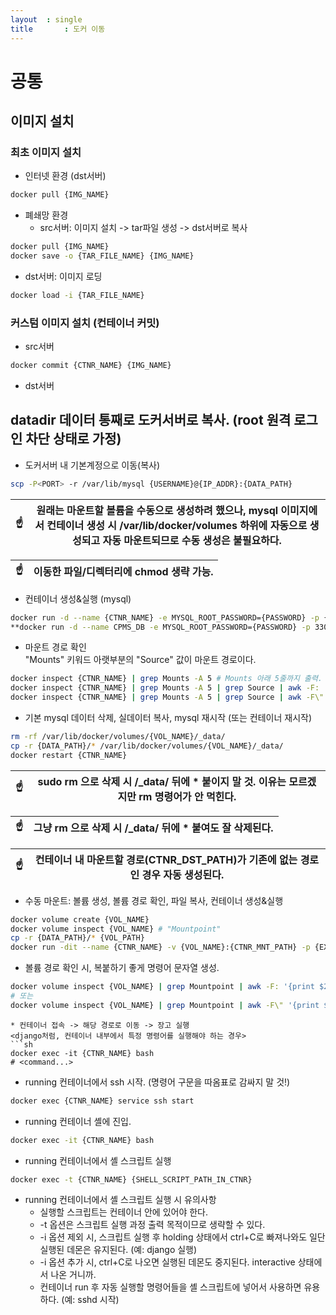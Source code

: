 ```yaml
---
layout	: single
title		: 도커 이동
---
```

# 공통
## 이미지 설치
### 최초 이미지 설치
* 인터넷 환경 (dst서버)
```sh
docker pull {IMG_NAME}
```
* 폐쇄망 환경
  + src서버: 이미지 설치 -> tar파일 생성 -> dst서버로 복사
```sh
docker pull {IMG_NAME}
docker save -o {TAR_FILE_NAME} {IMG_NAME}
```
  + dst서버: 이미지 로딩
```sh
docker load -i {TAR_FILE_NAME}
```
### 커스텀 이미지 설치 (컨테이너 커밋)
* src서버
```sh
docker commit {CTNR_NAME} {IMG_NAME}
```
* dst서버


## datadir 데이터 통째로 도커서버로 복사. (root 원격 로그인 차단 상태로 가정)
* 도커서버 내 기본계정으로 이동(복사)
```sh
scp -P<PORT> -r /var/lib/mysql {USERNAME}@{IP_ADDR}:{DATA_PATH}
```

|:point_up:| 원래는 마운트할 볼륨을 수동으로 생성하려 했으나, mysql 이미지에서 컨테이너 생성 시 /var/lib/docker/volumes 하위에 자동으로 생성되고 자동 마운트되므로 수동 생성은 불필요하다.|
|--|--|

|:point_up:| 이동한 파일/디렉터리에 chmod 생략 가능.|
|--|--|

* 컨테이너 생성&실행 (mysql)
```sh
docker run -d --name {CTNR_NAME} -e MYSQL_ROOT_PASSWORD={PASSWORD} -p {EXT_PORT}:{INT_PORT} {IMG_NAME}
**docker run -d --name CPMS_DB -e MYSQL_ROOT_PASSWORD={PASSWORD} -p 33061:3306 -p 452:22 mysql:CPMS_DB**
```
* 마운트 경로 확인   
"Mounts" 키워드 아랫부분의 "Source" 값이 마운트 경로이다.
```sh
docker inspect {CTNR_NAME} | grep Mounts -A 5 # Mounts 아래 5줄까지 출력.
docker inspect {CTNR_NAME} | grep Mounts -A 5 | grep Source | awk -F: '{print $2}' | awk -F\" '{print $2}' # 해당 볼륨의 _data 경로만 정확히 출력.
docker inspect {CTNR_NAME} | grep Mounts -A 5 | grep Source | awk -F\" '{print $4}' # 상동.
```

* 기본 mysql 데이터 삭제, 실데이터 복사, mysql 재시작 (또는 컨테이너 재시작) 
```sh
rm -rf /var/lib/docker/volumes/{VOL_NAME}/_data/
cp -r {DATA_PATH}/* /var/lib/docker/volumes/{VOL_NAME}/_data/
docker restart {CTNR_NAME}
```
|:point_up:| sudo rm 으로 삭제 시 /_data/ 뒤에 * 붙이지 말 것. 이유는 모르겠지만 rm 명령어가 안 먹힌다.|
|--|--|

|:point_up:| 그냥 rm 으로 삭제 시 /_data/ 뒤에 * 붙여도 잘 삭제된다.|
|--|--|

|:point_up:| 컨테이너 내 마운트할 경로(CTNR_DST_PATH)가 기존에 없는 경로인 경우 자동 생성된다.|
|--|--|

* 수동 마운트: 볼륨 생성, 볼륨 경로 확인, 파일 복사, 컨테이너 생성&실행
```sh
docker volume create {VOL_NAME}
docker volume inspect {VOL_NAME} # "Mountpoint"
cp -r {DATA_PATH}/* {VOL_PATH}
docker run -dit --name {CTNR_NAME} -v {VOL_NAME}:{CTNR_MNT_PATH} -p {EXT_PORT}:{INT_PORT} {IMG_NAME}
```
* 볼륨 경로 확인 시, 복붙하기 좋게 명령어 문자열 생성.
```sh
docker volume inspect {VOL_NAME} | grep Mountpoint | awk -F: '{print $2}' | awk -F\" '{print $2}' | awk '{print "sudo ls -al "$1}'
# 또는
docker volume inspect {VOL_NAME} | grep Mountpoint | awk -F\" '{print $4}' | awk '{print "sudo ls -al "$1}'
```

```
* 컨테이너 접속 -> 해당 경로로 이동 -> 장고 실행   
<django처럼, 컨테이너 내부에서 특정 명령어를 실행해야 하는 경우>
```sh
docker exec -it {CTNR_NAME} bash
# <command...>
```


* running 컨테이너에서 ssh 시작. (명령어 구문을 따옴표로 감싸지 말 것!)
```sh
docker exec {CTNR_NAME} service ssh start
```

* running 컨테이너 셸에 진입.
```sh
docker exec -it {CTNR_NAME} bash
```

* running 컨테이너에서 셸 스크립트 실행
```sh
docker exec -t {CTNR_NAME} {SHELL_SCRIPT_PATH_IN_CTNR}
```
* running 컨테이너에서 셸 스크립트 실행 시 유의사항
  + 실행할 스크립트는 컨테이너 안에 있어야 한다.
  + -t 옵션은 스크립트 실행 과정 출력 목적이므로 생략할 수 있다.
  + -i 옵션 제외 시, 스크립트 실행 후 holding 상태에서 ctrl+C로 빠져나와도 일단 실행된 데몬은 유지된다. (예: django 실행)
  + -i 옵션 추가 시, ctrl+C로 나오면 실행된 데몬도 중지된다. interactive 상태에서 나온 거니까.
  + 컨테이너 run 후 자동 실행할 명령어들을 셸 스크립트에 넣어서 사용하면 유용하다. (예: sshd 시작)
